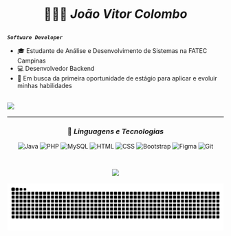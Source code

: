 # <p align="center">👨‍💻🚀 ***João Vitor Colombo*** </p>
***`Software Developer`*** 
- 🎓 Estudante de Análise e Desenvolvimento de Sistemas na FATEC Campinas
- 💻 Desenvolvedor Backend
- 📌 Em busca da primeira oportunidade de estágio para aplicar e evoluir minhas habilidades
<br>
<a href="https://www.linkedin.com/in/joaocolombo1/" target="_blank"><img src="https://img.shields.io/badge/-LinkedIn-%230077B5?style=for-the-badge&logo=linkedin&logoColor=white" target="_blank"></a>
  
---
 
### <p align="center">🤖 ***Linguagens e Tecnologias*** </p>

<p align="center">
  <img alt="Java" title="Java" width="40px" src="https://cdn.jsdelivr.net/gh/devicons/devicon@latest/icons/java/java-original.svg"/>
  <img alt="PHP" title="PHP" width="40px" src="https://cdn.jsdelivr.net/gh/devicons/devicon@latest/icons/php/php-original.svg"/>
  <img alt="MySQL" title="MySQL" width="40px" src="https://cdn.jsdelivr.net/gh/devicons/devicon@latest/icons/mysql/mysql-original.svg"/>
  <img alt="HTML" title="HTML" width="40px" src="https://cdn.jsdelivr.net/gh/devicons/devicon@latest/icons/html5/html5-original.svg"/>
  <img alt="CSS" title="CSS" width="40px" src="https://cdn.jsdelivr.net/gh/devicons/devicon@latest/icons/css3/css3-original.svg"/>
  <img alt="Bootstrap" title="Bootstrap" width="40px" src="https://cdn.jsdelivr.net/gh/devicons/devicon@latest/icons/bootstrap/bootstrap-original.svg"/>
  <img alt="Figma" title="Figma" width="40px" src="https://cdn.jsdelivr.net/gh/devicons/devicon@latest/icons/figma/figma-original.svg"/>
  <img alt="Git" title="Git" width="40px" src="https://cdn.jsdelivr.net/gh/devicons/devicon@latest/icons/git/git-original.svg"/>
</p>
<br>
<p align="center">
  <img height="170px" src="https://github-readme-stats.vercel.app/api?username=1colombo&show_icons=true&theme=github_dark&include_all_commits=true&hide=stars,issues&locale=pt-br"/>
</p>

<p align="center">
  <picture>
    <source media="(prefers-color-scheme: dark)" srcset="https://raw.githubusercontent.com/1colombo/1colombo/output/github-contribution-grid-snake-dark.svg">
    <source media="(prefers-color-scheme: light)" srcset="https://raw.githubusercontent.com/1colombo/1colombo/output/github-contribution-grid-snake.svg">
    <img alt="github contribution grid snake animation" src="https://raw.githubusercontent.com/1colombo/1colombo/output/github-contribution-grid-snake.svg">
  </picture>
</p>
